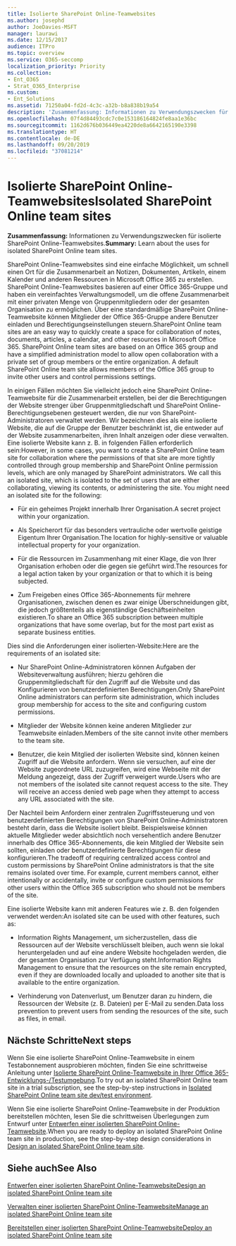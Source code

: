 ```yaml
---
title: Isolierte SharePoint Online-Teamwebsites
ms.author: josephd
author: JoeDavies-MSFT
manager: laurawi
ms.date: 12/15/2017
audience: ITPro
ms.topic: overview
ms.service: O365-seccomp
localization_priority: Priority
ms.collection:
- Ent_O365
- Strat_O365_Enterprise
ms.custom:
- Ent_Solutions
ms.assetid: 71250a04-fd2d-4c3c-a32b-b8a838b19a54
description: 'Zusammenfassung: Informationen zu Verwendungszwecken für isolierte SharePoint Online-Teamwebsites.'
ms.openlocfilehash: 07f4d84493cdc7c0e153186164824fe8aa1e36bc
ms.sourcegitcommit: 1162d676b036449ea4220de8a6642165190e3398
ms.translationtype: HT
ms.contentlocale: de-DE
ms.lasthandoff: 09/20/2019
ms.locfileid: "37081214"
---
```

# <a name="isolated-sharepoint-online-team-sites"></a><span data-ttu-id="6de50-103">Isolierte SharePoint Online-Teamwebsites</span><span class="sxs-lookup"><span data-stu-id="6de50-103">Isolated SharePoint Online team sites</span></span>

 <span data-ttu-id="6de50-104">**Zusammenfassung:** Informationen zu Verwendungszwecken für isolierte SharePoint Online-Teamwebsites.</span><span class="sxs-lookup"><span data-stu-id="6de50-104">**Summary:** Learn about the uses for isolated SharePoint Online team sites.</span></span>
  
<span data-ttu-id="6de50-p101">SharePoint Online-Teamwebsites sind eine einfache Möglichkeit, um schnell einen Ort für die Zusammenarbeit an Notizen, Dokumenten, Artikeln, einem Kalender und anderen Ressourcen in Microsoft Office 365 zu erstellen. SharePoint Online-Teamwebsites basieren auf einer Office 365-Gruppe und haben ein vereinfachtes Verwaltungsmodell, um die offene Zusammenarbeit mit einer privaten Menge von Gruppenmitgliedern oder der gesamten Organisation zu ermöglichen. Über eine standardmäßige SharePoint Online-Teamwebsite können Mitglieder der Office 365-Gruppe andere Benutzer einladen und Berechtigungseinstellungen steuern.</span><span class="sxs-lookup"><span data-stu-id="6de50-p101">SharePoint Online team sites are an easy way to quickly create a space for collaboration of notes, documents, articles, a calendar, and other resources in Microsoft Office 365. SharePoint Online team sites are based on an Office 365 group and have a simplified administration model to allow open collaboration with a private set of group members or the entire organization. A default SharePoint Online team site allows members of the Office 365 group to invite other users and control permissions settings.</span></span>
  
<span data-ttu-id="6de50-p102">In einigen Fällen möchten Sie vielleicht jedoch eine SharePoint Online-Teamwebsite für die Zusammenarbeit erstellen, bei der die Berechtigungen der Website strenger über Gruppenmitgliedschaft und SharePoint Online-Berechtigungsebenen gesteuert werden, die nur von SharePoint-Administratoren verwaltet werden. Wir bezeichnen dies als eine isolierte Website, die auf die Gruppe der Benutzer beschränkt ist, die entweder auf der Website zusammenarbeiten, ihren Inhalt anzeigen oder diese verwalten. Eine isolierte Website kann z. B. in folgenden Fällen erforderlich sein:</span><span class="sxs-lookup"><span data-stu-id="6de50-p102">However, in some cases, you want to create a SharePoint Online team site for collaboration where the permissions of that site are more tightly controlled through group membership and SharePoint Online permission levels, which are only managed by SharePoint administrators. We call this an isolated site, which is isolated to the set of users that are either collaborating, viewing its contents, or administering the site. You might need an isolated site for the following:</span></span>
  
- <span data-ttu-id="6de50-111">Für ein geheimes Projekt innerhalb Ihrer Organisation.</span><span class="sxs-lookup"><span data-stu-id="6de50-111">A secret project within your organization.</span></span>
    
- <span data-ttu-id="6de50-112">Als Speicherort für das besonders vertrauliche oder wertvolle geistige Eigentum Ihrer Organisation.</span><span class="sxs-lookup"><span data-stu-id="6de50-112">The location for highly-sensitive or valuable intellectual property for your organization.</span></span>
    
- <span data-ttu-id="6de50-113">Für die Ressourcen im Zusammenhang mit einer Klage, die von Ihrer Organisation erhoben oder die gegen sie geführt wird.</span><span class="sxs-lookup"><span data-stu-id="6de50-113">The resources for a legal action taken by your organization or that to which it is being subjected.</span></span>
    
- <span data-ttu-id="6de50-114">Zum Freigeben eines Office 365-Abonnements für mehrere Organisationen, zwischen denen es zwar einige Überschneidungen gibt, die jedoch größtenteils als eigenständige Geschäftseinheiten existieren.</span><span class="sxs-lookup"><span data-stu-id="6de50-114">To share an Office 365 subscription between multiple organizations that have some overlap, but for the most part exist as separate business entities.</span></span>
    
<span data-ttu-id="6de50-115">Dies sind die Anforderungen einer isolierten-Website:</span><span class="sxs-lookup"><span data-stu-id="6de50-115">Here are the requirements of an isolated site:</span></span>
  
- <span data-ttu-id="6de50-116">Nur SharePoint Online-Administratoren können Aufgaben der Websiteverwaltung ausführen; hierzu gehören die Gruppenmitgliedschaft für den Zugriff auf die Website und das Konfigurieren von benutzerdefinierten Berechtigungen.</span><span class="sxs-lookup"><span data-stu-id="6de50-116">Only SharePoint Online administrators can perform site administration, which includes group membership for access to the site and configuring custom permissions.</span></span>
    
- <span data-ttu-id="6de50-117">Mitglieder der Website können keine anderen Mitglieder zur Teamwebsite einladen.</span><span class="sxs-lookup"><span data-stu-id="6de50-117">Members of the site cannot invite other members to the team site.</span></span>
    
- <span data-ttu-id="6de50-p103">Benutzer, die kein Mitglied der isolierten Website sind, können keinen Zugriff auf die Website anfordern. Wenn sie versuchen, auf eine der Website zugeordnete URL zuzugreifen, wird eine Webseite mit der Meldung angezeigt, dass der Zugriff verweigert wurde.</span><span class="sxs-lookup"><span data-stu-id="6de50-p103">Users who are not members of the isolated site cannot request access to the site. They will receive an access denied web page when they attempt to access any URL associated with the site.</span></span>
    
<span data-ttu-id="6de50-p104">Der Nachteil beim Anfordern einer zentralen Zugriffssteuerung und von benutzerdefinierten Berechtigungen von SharePoint Online-Administratoren besteht darin, dass die Website isoliert bleibt. Beispielsweise können aktuelle Mitglieder weder absichtlich noch versehentlich andere Benutzer innerhalb des Office 365-Abonnements, die kein Mitglied der Website sein sollten, einladen oder benutzerdefinierte Berechtigungen für diese konfigurieren.</span><span class="sxs-lookup"><span data-stu-id="6de50-p104">The tradeoff of requiring centralized access control and custom permissions by SharePoint Online administrators is that the site remains isolated over time. For example, current members cannot, either intentionally or accidentally, invite or configure custom permissions for other users within the Office 365 subscription who should not be members of the site.</span></span>
  
<span data-ttu-id="6de50-122">Eine isolierte Website kann mit anderen Features wie z. B. den folgenden verwendet werden:</span><span class="sxs-lookup"><span data-stu-id="6de50-122">An isolated site can be used with other features, such as:</span></span>
  
- <span data-ttu-id="6de50-123">Information Rights Management, um sicherzustellen, dass die Ressourcen auf der Website verschlüsselt bleiben, auch wenn sie lokal heruntergeladen und auf eine andere Website hochgeladen werden, die der gesamten Organisation zur Verfügung steht.</span><span class="sxs-lookup"><span data-stu-id="6de50-123">Information Rights Management to ensure that the resources on the site remain encrypted, even if they are downloaded locally and uploaded to another site that is available to the entire organization.</span></span>
    
- <span data-ttu-id="6de50-124">Verhinderung von Datenverlust, um Benutzer daran zu hindern, die Ressourcen der Website (z. B. Dateien) per E-Mail zu senden.</span><span class="sxs-lookup"><span data-stu-id="6de50-124">Data loss prevention to prevent users from sending the resources of the site, such as files, in email.</span></span>
    
## <a name="next-steps"></a><span data-ttu-id="6de50-125">Nächste Schritte</span><span class="sxs-lookup"><span data-stu-id="6de50-125">Next steps</span></span>

<span data-ttu-id="6de50-126">Wenn Sie eine isolierte SharePoint Online-Teamwebsite in einem Testabonnement ausprobieren möchten, finden Sie eine schrittweise Anleitung unter [Isolierte SharePoint Online-Teamwebsite in Ihrer Office 365-Entwicklungs-/Testumgebung](isolated-sharepoint-online-team-site-dev-test-environment.md).</span><span class="sxs-lookup"><span data-stu-id="6de50-126">To try out an isolated SharePoint Online team site in a trial subscription, see the step-by-step instructions in [Isolated SharePoint Online team site dev/test environment](isolated-sharepoint-online-team-site-dev-test-environment.md).</span></span>
  
<span data-ttu-id="6de50-127">Wenn Sie eine isolierte SharePoint Online-Teamwebsite in der Produktion bereitstellen möchten, lesen Sie die schrittweisen Überlegungen zum Entwurf unter [Entwerfen einer isolierten SharePoint Online-Teamwebsite](design-an-isolated-sharepoint-online-team-site.md).</span><span class="sxs-lookup"><span data-stu-id="6de50-127">When you are ready to deploy an isolated SharePoint Online team site in production, see the step-by-step design considerations in [Design an isolated SharePoint Online team site](design-an-isolated-sharepoint-online-team-site.md).</span></span>
  
## <a name="see-also"></a><span data-ttu-id="6de50-128">Siehe auch</span><span class="sxs-lookup"><span data-stu-id="6de50-128">See Also</span></span>

[<span data-ttu-id="6de50-129">Entwerfen einer isolierten SharePoint Online-Teamwebsite</span><span class="sxs-lookup"><span data-stu-id="6de50-129">Design an isolated SharePoint Online team site</span></span>](design-an-isolated-sharepoint-online-team-site.md)
  
[<span data-ttu-id="6de50-130">Verwalten einer isolierten SharePoint Online-Teamwebsite</span><span class="sxs-lookup"><span data-stu-id="6de50-130">Manage an isolated SharePoint Online team site</span></span>](manage-an-isolated-sharepoint-online-team-site.md)

[<span data-ttu-id="6de50-131">Bereitstellen einer isolierten SharePoint Online-Teamwebsite</span><span class="sxs-lookup"><span data-stu-id="6de50-131">Deploy an isolated SharePoint Online team site</span></span>](deploy-an-isolated-sharepoint-online-team-site.md)


